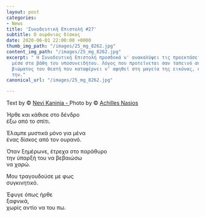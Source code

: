 ```yaml
---
layout: post
categories:
- News
title: 'Συνοδευτική Επιστολή #27'
subtitle: Ο ουράνιος δίσκος
date: 2020-06-01 22:00:00 +0000
thumb_img_path: "/images/25_mg_8262.jpg"
content_img_path: "/images/25_mg_8262.jpg"
excerpt: " Η Συνοδευτική Επιστολή προσδοκά ν' ανακαλύψει τις προεκτάσεις της εικόνας
  μέσα στα βάθη του υποσυνειδήτου. Λόγος που προτείνεται σαν ταπεινό απαύγασμα του
  βιώματος του θεατή που καταφέρνει ν’ αφηθεί στη μαγεία της εικόνας, επαναδημιουργώντας
  την."
canonical_url: "/images/25_mg_8262.jpg"

---
```

Text by © <a href="https://www.facebook.com/nevi.kaninia" target="blank">Nevi Kaninia - </a>Photo by © <a href="https://anikon.org/" target="blank">Achilles Nasios</a>

Ήρθε και κάθισε στο δένδρο  
έξω από το σπίτι.

Έλαμπε μυστικά μόνο για μένα  
ένας δίσκος από τον ουρανό.

Όταν ξημέρωνε, έτρεχα στο παράθυρο  
την ύπαρξή του να βεβαιώσω  
να χαρώ.

Μου τραγουδούσε με φως  
συγκινητικό.

Έφυγε όπως ήρθε  
ξαφνικά,  
χωρίς αντίο να του πω.